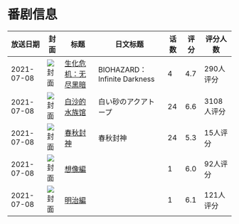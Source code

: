 # 番剧信息

|放送日期|封面|标题|日文标题|话数|评分|评分人数|
|---|---|---|---|---|---|---|
|2021-07-08|![封面](https://lain.bgm.tv/pic/cover/c/07/f8/315898_4g7y4.jpg)|[生化危机：无尽黑暗](https://bangumi.tv/subject/315898)|BIOHAZARD：Infinite Darkness|4|4.7|290人评分|
|2021-07-08|![封面](https://lain.bgm.tv/pic/cover/c/d4/a3/325281_Ct1pR.jpg)|[白沙的水族馆](https://bangumi.tv/subject/325281)|白い砂のアクアトープ|24|6.6|3108人评分|
|2021-07-08|![封面](https://lain.bgm.tv/pic/cover/c/58/05/340018_PIpJn.jpg)|[春秋封神](https://bangumi.tv/subject/340018)|春秋封神|24|5.3|15人评分|
|2021-07-08|![封面](https://lain.bgm.tv/pic/cover/c/99/62/341273_6VJoc.jpg)|[想像編](https://bangumi.tv/subject/341273)||1|6.0|92人评分|
|2021-07-08|![封面](https://lain.bgm.tv/pic/cover/c/4f/1d/341274_6oaA9.jpg)|[明治編](https://bangumi.tv/subject/341274)||1|6.1|121人评分|
